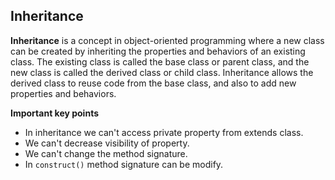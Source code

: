## Inheritance

**Inheritance** is a concept in object-oriented programming where a new class can be created by inheriting the properties and behaviors of an existing class. The existing class is called the base class or parent class, and the new class is called the derived class or child class. Inheritance allows the derived class to reuse code from the base class, and also to add new properties and behaviors.

**Important key points**
   * In inheritance we can't access private property from extends class.
   * We can't decrease visibility of property.
   * We can't change the method signature.
   * In ```construct()``` method signature can be modify.
   
    
    
